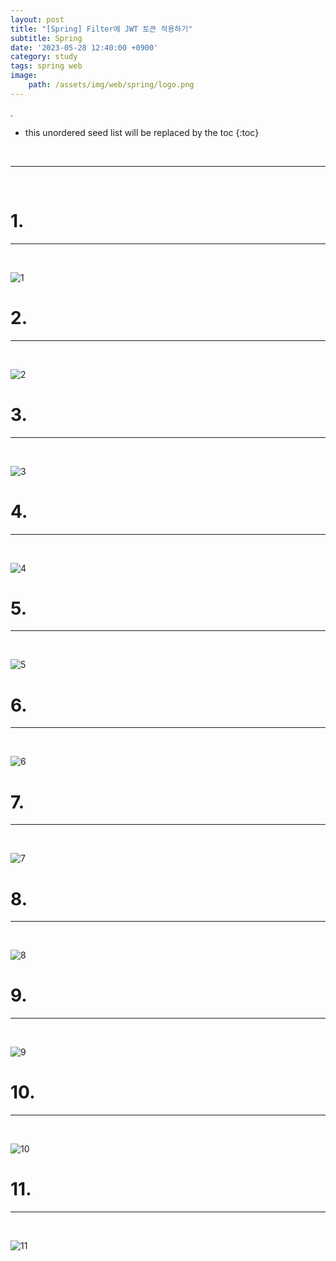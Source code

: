 ```yaml
---
layout: post
title: "[Spring] Filter에 JWT 토큰 적용하기"
subtitle: Spring
date: '2023-05-28 12:40:00 +0900'
category: study
tags: spring web
image:
    path: /assets/img/web/spring/logo.png
---
```


.

<!--more-->

* this unordered seed list will be replaced by the toc
{:toc}
<br>



---
<br>

# 1. 
---
<br>

![1](/assets/img/web/spring/2023-05-28-[Spring]_Filter에_JWT토큰_적용하기/1.png)
<br>



# 2. 
---
<br>

![2](/assets/img/web/spring/2023-05-28-[Spring]_Filter에_JWT토큰_적용하기/2.png)
<br>




# 3. 
---
<br>

![3](/assets/img/web/spring/2023-05-28-[Spring]_Filter에_JWT토큰_적용하기/3.png)
<br>



# 4. 
---
<br>

![4](/assets/img/web/spring/2023-05-28-[Spring]_Filter에_JWT토큰_적용하기/4.png)
<br>




# 5. 
---
<br>

![5](/assets/img/web/spring/2023-05-28-[Spring]_Filter에_JWT토큰_적용하기/5.png)
<br>



# 6. 
---
<br>

![6](/assets/img/web/spring/2023-05-28-[Spring]_Filter에_JWT토큰_적용하기/6.png)
<br>



# 7. 
---
<br>

![7](/assets/img/web/spring/2023-05-28-[Spring]_Filter에_JWT토큰_적용하기/7.png)
<br>



# 8. 
---
<br>

![8](/assets/img/web/spring/2023-05-28-[Spring]_Filter에_JWT토큰_적용하기/8.png)
<br>




# 9. 
---
<br>

![9](/assets/img/web/spring/2023-05-28-[Spring]_Filter에_JWT토큰_적용하기/9.png)
<br>



# 10. 
---
<br>

![10](/assets/img/web/spring/2023-05-28-[Spring]_Filter에_JWT토큰_적용하기/10.png)
<br>



# 11. 
---
<br>

![11](/assets/img/web/spring/2023-05-28-[Spring]_Filter에_JWT토큰_적용하기/11.png)
<br>



